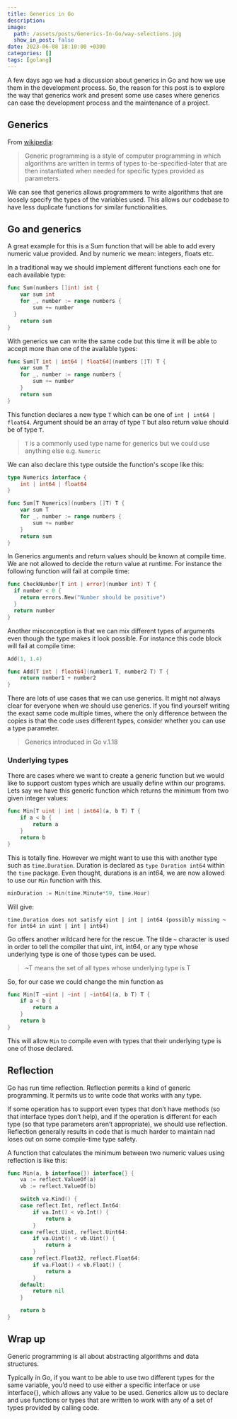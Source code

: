 ```yaml
---
title: Generics in Go
description:
image:
  path: /assets/posts/Generics-In-Go/way-selections.jpg
  show_in_post: false
date: 2023-06-08 18:10:00 +0300
categories: []
tags: [golang]
---
```


A few days ago we had a discussion about generics in Go and how we use them in the development process. 
So, the reason for this post is to explore the way that generics work and present some use cases where generics can ease the development process and the maintenance of a project.

## Generics

From [wikipedia](https://en.wikipedia.org/wiki/Generic_programming):

> Generic programming is a style of computer programming in which algorithms are written in terms of types to-be-specified-later that are then instantiated when needed for specific types provided as parameters.

We can see that generics allows programmers to write algorithms that are loosely specify the types of the variables used. This allows our codebase to have less duplicate functions for similar functionalities.

## Go and generics

A great example for this is a Sum function that will be able to add every numeric value provided. And by numeric we mean: integers, floats etc.

In a traditional way we should implement different functions each one for each available type:

```go
func Sum(numbers []int) int {
	var sum int
	for _, number := range numbers {
		sum += number
  }
	return sum
}
```

With generics we can write the same code but this time it will be able to accept more than one of the available types:

```go
func Sum[T int | int64 | float64](numbers []T) T {
	var sum T
	for _, number := range numbers {
		sum += number
	}
	return sum
}
```

This function declares a new type `T` which can be one of `int | int64 | float64`. Argument should be an array of type `T` but also return value should be of type `T`. 
 
> `T` is a commonly used type name for generics but we could use anything else e.g. `Numeric`

We can also declare this type outside the function's scope like this:

```go
type Numerics interface {
	int | int64 | float64
}

func Sum[T Numerics](numbers []T) T {
	var sum T
	for _, number := range numbers {
		sum += number
	}
	return sum
}
```

In Generics arguments and return values should be known at compile time. We are not allowed to decide the return value at runtime. For instance the following function will fail at compile time:

```go
func CheckNumber[T int | error](number int) T {
  if number < 0 {
    return errors.New("Number should be positive")
  }
  return number
}
```

Another misconception is that we can mix different types of arguments even though the type makes it look possible. For instance this code block will fail at compile time:

```go
Add(1, 1.4)

func Add[T int | float64](number1 T, number2 T) T {
	return number1 + number2
}
```

There are lots of use cases that we can use generics. It might not always clear for everyone when we should use generics. If you find yourself writing the exact same code multiple times, where the only difference between the copies is that the code uses different types, consider whether you can use a type parameter.

> Generics introduced in Go v.1.18

### Underlying types

There are cases where we want to create a generic function but we would like to support custom types which are usually define within our programs. Lets say we have this generic function which returns the minimum from two given integer values:

```go
func Min[T uint | int | int64](a, b T) T {
	if a < b {
		return a
	}
	return b
}
```

This is totally fine. However we might want to use this with another type such as `time.Duration`. Duration is declared as `type Duration int64` within the `time` package. Even thought, durations is an int64, we are now allowed to use our `Min` function with this.

```go
minDuration := Min(time.Minute*59, time.Hour)
```

Will give:
```
time.Duration does not satisfy uint | int | int64 (possibly missing ~ for int64 in uint | int | int64) 
```

Go offers another wildcard here for the rescue. The tilde `~` character is used in order to tell the compiler that uint, int, int64, or any type whose underlying type is one of those types can be used.

> ~T means the set of all types whose underlying type is T

So, for our case we could change the min function as 
```go
func Min[T ~uint | ~int | ~int64](a, b T) T {
	if a < b {
		return a
	}
	return b
}
```

This will allow `Min` to compile even with types that their underlying type is one of those declared.

## Reflection

Go has run time reflection. Reflection permits a kind of generic programming. It permits us to write code that works with any type.

If some operation has to support even types that don’t have methods (so that interface types don’t help), and if the operation is different for each type (so that type parameters aren’t appropriate), we should use reflection. Reflection generally results in code that is much harder to maintain nad loses out on some compile-time type safety.

A function that calculates the minimum between two numeric values using reflection is like this:

```go 
func Min(a, b interface{}) interface{} {
	va := reflect.ValueOf(a)
	vb := reflect.ValueOf(b)

	switch va.Kind() {
	case reflect.Int, reflect.Int64:
		if va.Int() < vb.Int() {
			return a
		}
	case reflect.Uint, reflect.Uint64:
		if va.Uint() < vb.Uint() {
			return a
		}
	case reflect.Float32, reflect.Float64:
		if va.Float() < vb.Float() {
			return a
		}
	default:
		return nil
	}

	return b
}
```

## Wrap up

Generic programming is all about abstracting algorithms and data structures. 

Typically in Go, if you want to be able to use two different types for the same variable, you’d need to use either a specific interface or use interface{}, which allows any value to be used. Generics allow us to declare and use functions or types that are written to work with any of a set of types provided by calling code.
